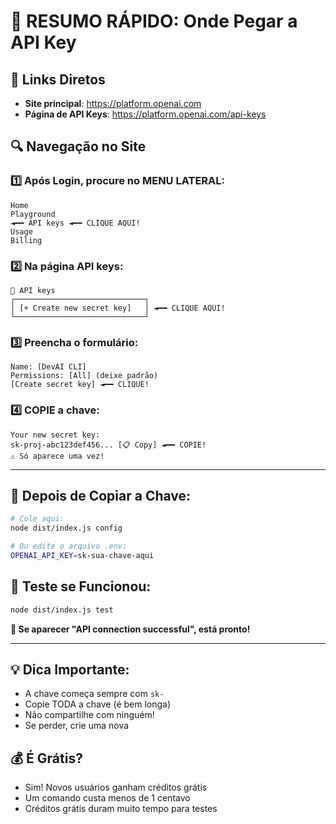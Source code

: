 # 🎯 RESUMO RÁPIDO: Onde Pegar a API Key

## 📍 Links Diretos
- **Site principal**: https://platform.openai.com
- **Página de API Keys**: https://platform.openai.com/api-keys

## 🔍 Navegação no Site

### 1️⃣ Após Login, procure no MENU LATERAL:
```
Home
Playground
◄━━ API keys ◄━━ CLIQUE AQUI!
Usage
Billing
```

### 2️⃣ Na página API keys:
```
🔑 API keys
┌─────────────────────────────┐
│ [+ Create new secret key]   │ ◄━━ CLIQUE AQUI!
└─────────────────────────────┘
```

### 3️⃣ Preencha o formulário:
```
Name: [DevAI CLI]
Permissions: [All] (deixe padrão)
[Create secret key] ◄━━ CLIQUE!
```

### 4️⃣ COPIE a chave:
```
Your new secret key:
sk-proj-abc123def456... [📋 Copy] ◄━━ COPIE!
⚠️ Só aparece uma vez!
```

---

## 🚀 Depois de Copiar a Chave:

```bash
# Cole aqui:
node dist/index.js config

# Ou edite o arquivo .env:
OPENAI_API_KEY=sk-sua-chave-aqui
```

## 🧪 Teste se Funcionou:
```bash
node dist/index.js test
```

**🎉 Se aparecer "API connection successful", está pronto!**

---

## 💡 Dica Importante:
- A chave começa sempre com `sk-`
- Copie TODA a chave (é bem longa)
- Não compartilhe com ninguém!
- Se perder, crie uma nova

## 💰 É Grátis?
- Sim! Novos usuários ganham créditos grátis
- Um comando custa menos de 1 centavo
- Créditos grátis duram muito tempo para testes